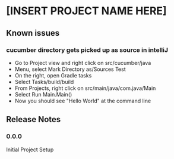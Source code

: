 # [INSERT PROJECT NAME HERE]

## Known issues
### cucumber directory gets picked up as source in intelliJ
 * Go to Project view and right click on src/cucumber/java
 * Menu, select Mark Directory as/Sources Test
 * On the right, open Gradle tasks
 * Select Tasks/build/build
 * From Projects, right click on src/main/java/com.java/Main
 * Select Run Main.Main()
 * Now you should see "Hello World" at the command line


## Release Notes

### 0.0.0

Initial Project Setup
